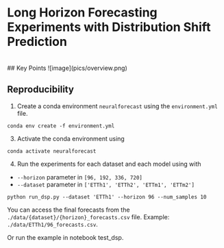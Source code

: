 # Long Horizon Forecasting Experiments with Distribution Shift Prediction

<br>
## Key Points
![image](pics/overview.png)

## Reproducibility

1. Create a conda environment `neuralforecast` using the `environment.yml` file.

```shell
conda env create -f environment.yml
```

3. Activate the conda environment using

```shell
conda activate neuralforecast
```

4. Run the experiments for each dataset and each model using with

- `--horizon` parameter in `[96, 192, 336, 720]`
- `--dataset` parameter in `['ETTh1', 'ETTh2', 'ETTm1', 'ETTm2']`
  <br>

```shell
python run_dsp.py --dataset 'ETTh1' --horizon 96 --num_samples 10
```

You can access the final forecasts from the `./data/{dataset}/{horizon}_forecasts.csv` file. Example: `./data/ETTh1/96_forecasts.csv`.

Or run the example in notebook test_dsp.

<br><br>
